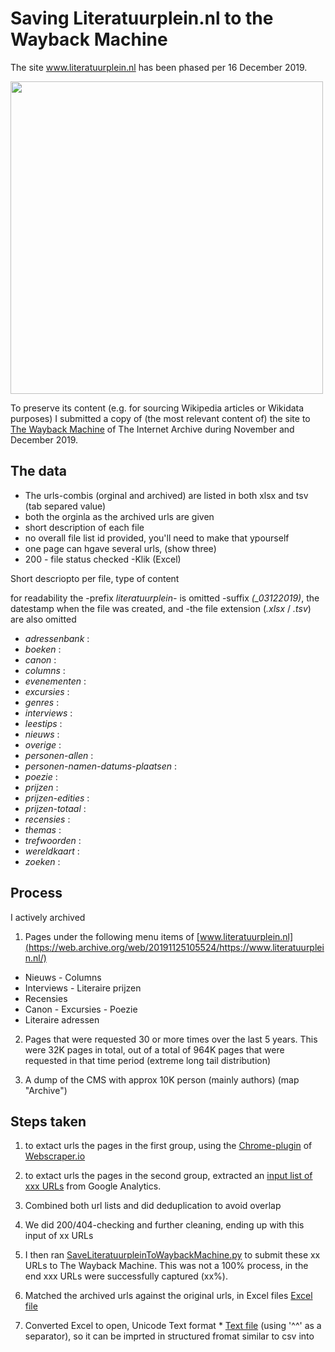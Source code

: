 # Saving Literatuurplein.nl to the Wayback Machine

The site www.literatuurplein.nl has been phased per 16 December 2019. 

<image src="images/literatuurplein-homepage_04122019.JPG" width="500"/><br clear="all"/>

To preserve its content (e.g. for sourcing Wikipedia articles or Wikidata purposes) I submitted a copy of (the most relevant content of) the site to [The Wayback Machine](https://web.archive.org/) of The Internet Archive during November and December 2019.

## The data
- The urls-combis (orginal and archived) are listed in both xlsx and tsv (tab separed value)
- both the orginla as the archived urls are given
- short description of each file
- no overall file list id provided, you'll need to make that ypourself
- one page can hgave several urls, (show three)
- 200 - file status checked
-Klik (Excel)

Short descriopto per file, type of content

for readability the 
-prefix *literatuurplein-* is omitted
-suffix *(_03122019)*, the datestamp when the file was created, and
-the file extension (*.xlsx* / *.tsv*)
are also omitted 

* *adressenbank* : 
* *boeken* : 
* *canon* : 
* *columns* : 
* *evenementen* : 
* *excursies* : 
* *genres* : 
* *interviews* : 
* *leestips* : 
* *nieuws* : 
* *overige* : 
* *personen-allen* : 
* *personen-namen-datums-plaatsen* : 
* *poezie* : 
* *prijzen* : 
* *prijzen-edities* : 
* *prijzen-totaal* : 
* *recensies* : 
* *themas* : 
* *trefwoorden* : 
* *wereldkaart* : 
* *zoeken* : 

## Process

I actively archived

1) Pages under the following menu items of [www.literatuurplein.nl](https://web.archive.org/web/20191125105524/https://www.literatuurplein.nl/)
* Nieuws - Columns
* Interviews - Literaire prijzen
* Recensies
* Canon - Excursies - Poezie
* Literaire adressen

2) Pages that were requested 30 or more times over the last 5 years. This were 32K pages in total, out of a total of 964K pages that were requested in that time period (extreme long tail distribution)  

3) A dump of the CMS with approx 10K person (mainly authors) (map "Archive")


## Steps taken 
1) to extact urls the pages in the first group, using the [Chrome-plugin](https://chrome.google.com/webstore/detail/web-scraper/jnhgnonknehpejjnehehllkliplmbmhn?hl=en) of [Webscraper.io](https://webscraper.io/)

2) to extact urls the pages in the second group, extracted an [input list of xxx URLs](Input-Literatuurplein_TeArchiverenURLs.txt) from Google Analytics. 

3) Combined both url lists and did deduplication to avoid overlap

4) We did 200/404-checking and further cleaning, ending up with this input of xx URLs

5) I then ran [SaveLiteratuurpleinToWaybackMachine.py](SaveLiteratuurpleinToWaybackMachine.py) to submit these xx URLs to The Wayback Machine. This was not a 100% process, in the end xxx URLs were successfully captured (xx%). 

6) Matched the archived urls against the original urls, in Excel files
 [Excel file](Output-Literatuurplein_GearchiveerdeURLs_21112019.xlsx) 

7) Converted Excel to open, Unicode Text format * [Text file](Output-Literatuurplein_GearchiveerdeURLs_21112019.txt) (using '^^' as a separator), so it can be imprted in structured fromat similar to csv into 
